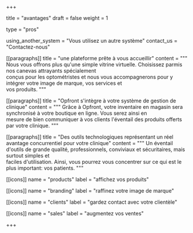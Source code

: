 +++

title = "avantages"
draft = false
weight = 1

type = "pros"

using_another_system = "Vous utilisez un autre système"
contact_us = "Contactez-nous"

[[paragraphs]]
title = "une plateforme prête à vous accueillir"
content = """
    Nous vous offrons plus qu'une simple vitrine virtuelle. Choisissez parmis nos canevas attrayants spécialement \
    conçus pour les optométristes et nous vous accompagnerons pour y intégrer votre image de marque, vos services et \
    vos produits.
    """

[[paragraphs]]
title = "Opfront s'intègre à votre système de gestion de clinique"
content = """
   Grâce à Opfront, votre inventaire en magasin sera synchronisé à votre boutique en ligne. Vous serez  ainsi en \
   mesure de bien communiquer à vos clients l'éventail des produits offerts par votre clinique.
   """

[[paragraphs]]
title = "Des outils technologiques représentant un réel avantage concurrentiel pour votre clinique"
content = """
    Un éventail d'outils de grande qualité, professionnels, conviviaux et sécuritaires, mais surtout simples et \
    faciles d'utilisation. Ainsi, vous pourrez vous concentrer sur ce qui est le plus important: vos patients.
    """

[[icons]]
name = "products"
label =  "affichez vos produits"

[[icons]]
name = "branding"
label =  "raffinez votre image de marque"

[[icons]]
name = "clients"
label =  "gardez contact avec votre clientèle"

[[icons]]
name = "sales"
label =  "augmentez vos ventes"

+++
